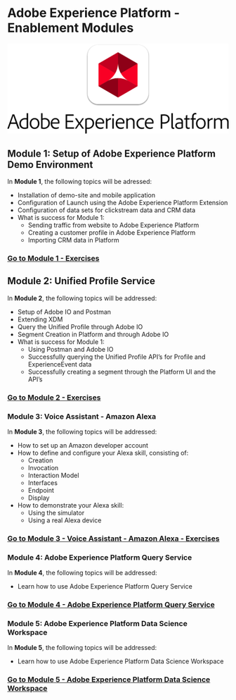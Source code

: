 # Adobe Experience Platform - Enablement Modules
![Platform](./platformlogo.png)

## Module 1: Setup of Adobe Experience Platform Demo Environment

In **Module 1**, the following topics will be adressed:
  
  * Installation of demo-site and mobile application
  * Configuration of Launch using the Adobe Experience Platform Extension
  * Configuration of data sets for clickstream data and CRM data
  * What is success for Module 1:
    * Sending traffic from website to Adobe Experience Platform
    * Creating a customer profile in Adobe Experience Platform
    * Importing CRM data in Platform
  

### [Go to Module 1 - Exercises](./module1/README.md)

## Module 2: Unified Profile Service

In **Module 2**, the following topics will be addressed:

* Setup of Adobe IO and Postman
* Extending XDM
* Query the Unified Profile through Adobe IO
* Segment Creation in Platform and through Adobe IO
* What is success for Module 1:
  * Using Postman and Adobe IO
  * Successfully querying the Unified Profile API’s for Profile and ExperienceEvent data
  * Successfully creating a segment through the Platform UI and the API’s

### [Go to Module 2 - Exercises](./module2/README.md)

### Module 3: Voice Assistant - Amazon Alexa

In **Module 3**, the following topics will be addressed:

  * How to set up an Amazon developer account
  * How to define and configure your Alexa skill, consisting of:
    * Creation
    * Invocation
    * Interaction Model
    * Interfaces
    * Endpoint
    * Display
  * How to demonstrate your Alexa skill:
    * Using the simulator
    * Using a real Alexa device

### [Go to Module 3 - Voice Assistant - Amazon Alexa - Exercises](./module3/README.md)

### Module 4: Adobe Experience Platform Query Service

In **Module 4**, the following topics will be addressed:

  * Learn how to use Adobe Experience Platform Query Service

### [Go to Module 4 - Adobe Experience Platform Query Service](./module4/README.md)

### Module 5: Adobe Experience Platform Data Science Workspace

In **Module 5**, the following topics will be addressed:

  * Learn how to use Adobe Experience Platform Data Science Workspace

### [Go to Module 5 - Adobe Experience Platform Data Science Workspace](./module5/README.md)